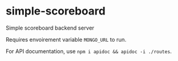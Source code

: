 # simple-scoreboard
Simple scoreboard backend server

Requires envoirement variable `MONGO_URL` to run.

For API documentation, use `npm i apidoc && apidoc -i ./routes`.

